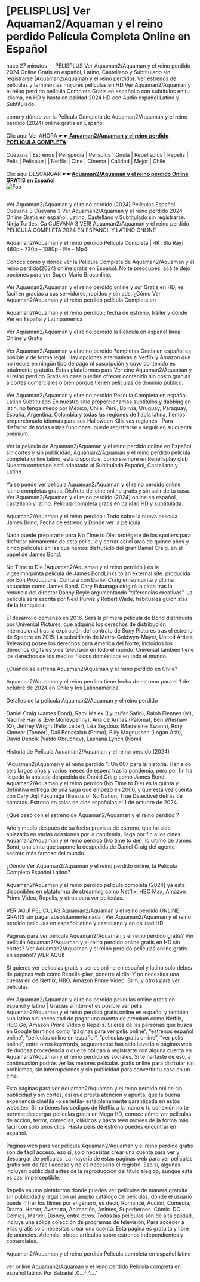 <h1>[PELISPLUS] Ver Aquaman2/Aquaman y el reino perdido Película Completa Online en Español</h1>




<div class="list-description"><p>hace 27 minutos — PELISPLUS Ver Aquaman2/Aquaman y el reino perdido 2024 Online Gratis en español, Latino, Castellano y Subtitulado sin registrarse (Aquaman2/Aquaman y el reino perdido). Ver estrenos de películas y también las mejores películas en HD Ver Aquaman2/Aquaman y el reino perdido película Completa Gratis en español o con subtítulos en tu idioma, en HD y hasta en calidad 2024 HD con Audio español Latino y Subtitulado.<br><br>cómo y dónde ver la Película Completa de Aquaman2/Aquaman y el reino perdido (2024) online gratis en Español<br><br>Clic aqui Ver AHORA ☛☛<b><u><a href="https://cutt.ly/Cw2tTuAY"> Aquaman2/Aquaman y el reino perdido POELICULA COMPLETA</a></u></b><br><br>Cuevana | Estrenos | Pelispedia | Pelisplus | Gnula | Repelisplus | Repelis | Pelis | Pelisplus| | Netflix | Cine | Cinema | Calidad | Mejor | Chile<br><br>Clic aqui DESCARGAR ☛☛<b><u><a href="https://cutt.ly/Cw2tTuAY">Aquaman2/Aquaman y el reino perdido Online GRATIS en Español</a></u></b><br>
<img src="https://camo.githubusercontent.com/917e6ed5c302499242165dcc02bdbce85c075fd21b35918eb9c0b771855261b8/68747470733a2f2f7374617469632e7769787374617469632e636f6d2f6d656469612f6232343966395f61646163386637306662336634356238383639313639366337376465313866337e6d76322e676966" alt="Foo" style="max-width: 100%;">




<br>Ver Aquaman2/Aquaman y el reino perdido (2024) Películas Español - Cuevana 3 Cuevana 3 Ver Aquaman2/Aquaman y el reino perdido 2024 Online Gratis en español, Latino, Castellano y Subtitulado sin registrarse. Ninja Turtles: Ca CUEVANA 3 VER! Aquaman2/Aquaman y el reino perdido PELICULA COMPLETA 2024 EN ESPAÑOL Y LATINO ONLINE<br><br>Aquaman2/Aquaman y el reino perdido Pelicula Completa | 4K [Blu Ray] 460p - 720p - 1080p - Flv - Mp4<br><br>Conoce cómo y dónde ver la Película Completa de Aquaman2/Aquaman y el reino perdido(2024) online gratis en Español. No te preocupes, acá te dejo opciones para ver Super Mario Brosonline.<br><br>Ver Aquaman2/Aquaman y el reino perdido online y sur Gratis en HD, es fácil en gracias a sus servidores, rapidos y sin ads. ¿Cómo Ver Aquaman2/Aquaman y el reino perdido película Completa en<br><br>Aquaman2/Aquaman y el reino perdido ; fecha de estreno, tráiler y dónde Ver en España y Latinoamérica<br><br>Ver Aquaman2/Aquaman y el reino perdido la Película en español línea Online y Gratis<br><br>Ver Aquaman2/Aquaman y el reino perdido ?ompletas Gratis en español es posible y de forma legal. Hay opciones alternativas a Netflix y Amazon que no requieren ningún tipo de pago ni suscripción y cuyo contenido es totalmente gratuito. Estas plataformas para Ver cine Aquaman2/Aquaman y el reino perdido Gratis en casa pueden ofrecer contenido sin costo gracias a cortes comerciales o bien porque tienen películas de dominio público.<br><br>Ver Aquaman2/Aquaman y el reino perdido Película Completa en español Latino Subtitulado En nuestro sitio proporcionamos subtítulos y dabbing en latín, no tenga miedo por México, Chile, Perú, Bolivia, Uruguay, Paraguay, España, Argentina, Colombia y todas las regiones de habla latina, hemos proporcionado idiomas para sus Halloween Killsivas regiones. .Para disfrutar de todas estas funciones, puede registrarse y seguir en su cuenta premium.<br><br>Ver la película de Aquaman2/Aquaman y el reino perdido online en Español sin cortes y sin publicidad, Aquaman2/Aquaman y el reino perdido pelicula completa online latino, esta disponible, como siempre en Repelisplay club Nuestro contenido está adaptado al Subtitulada Español, Castellano y Latino.<br><br>Ya se puede ver película Aquaman2/Aquaman y el reino perdido online latino completas gratis, Disfruta del cine online gratis y sin salir de tu casa. Ver Aquaman2/Aquaman y el reino perdido (2024) online en español, castellano y latino. Película completa gratis en calidad HD y subtitulada.<br><br>Aquaman2/Aquaman y el reino perdido : Todo sobre la nueva película James Bond, Fecha de estreno y Dónde ver la película<br><br>Nada puede prepararte para No Time to Die: protégete de los spoilers para disfrutar plenamente de esta película y cerrar así el arco de quince años y cinco películas en las que hemos disfrutado del gran Daniel Craig. en el papel de James Bond.<br><br>No Time to Die (Aquaman2/Aquaman y el reino perdido ) es la vigesimoquinta película de James BondLinks to an external site. producida por Eon Productions. Contará con Daniel Craig en su quinta y última actuación como James Bond. Cary Fukunaga dirigirá la cinta tras la renuncia del director Danny Boyle argumentando “diferencias creativas”. La película será escrita por Neal Purvis y Robert Wade, habituales guionistas de la franquicia.<br><br>El desarrollo comenzó en 2016. Será la primera película de Bond distribuida por Universal Pictures, que adquirió los derechos de distribución internacional tras la expiración del contrato de Sony Pictures tras el estreno de Spectre en 2015. La subsidiaria de Metro-Goldwyn-Mayer, United Artists Releasing posee los derechos para América del Norte, incluidos los derechos digitales y de televisión en todo el mundo. Universal también tiene los derechos de los medios físicos domésticos en todo el mundo.<br><br>¿Cuándo se estrena Aquaman2/Aquaman y el reino perdido en Chile?<br><br>Aquaman2/Aquaman y el reino perdido tiene fecha de estreno para el 1 de octubre de 2024 en Chile y los Latinoamérica.<br><br>Detalles de la pelicula Aquaman2/Aquaman y el reino perdido<br><br>Daniel Craig (James Bond), Rami Malek (Lyutsifer Safin), Ralph Fiennes (M), Naomie Harris (Eve Moneypenny), Ana de Armas (Paloma), Ben Whishaw (Q), Jeffrey Wright (Felix Leiter), Léa Seydoux (Madeleine Swann), Rory Kinnear (Tanner), Dali Benssalah (Primo), Billy Magnussen (Logan Ash), David Dencik (Valdo Obruchev), Lashana Lynch (Nomi)<br><br>Historia de Película Aquaman2/Aquaman y el reino perdido (2024)<br><br>“Aquaman2/Aquaman y el reino perdido ”: Un 007 para la historia. Han sido seis largos años y varios meses de espera tras la pandemia, pero por fin ha llegado la ansiada despedida de Daniel Craig como James Bond. Aquaman2/Aquaman y el reino perdido (No Time to Die) es la quinta y definitiva entrega de una saga que empezó en 2006, y que esta vez cuenta con Cary Joji Fukunaga (Beasts of No Nation, True Detective) detrás de cámaras. Estreno en salas de cine españolas el 1 de octubre de 2024.<br><br>¿Qué pasó con el estreno de Aquaman2/Aquaman y el reino perdido ?<br><br>Año y medio después de su fecha prevista de estreno, que ha sido aplazado en varias ocasiones por la pandemia, llega por fin a los cines Aquaman2/Aquaman y el reino perdido (No time to die), lo último de James Bond, una cinta que supone la despedida de Daniel Craig del agente secreto más famoso del mundo.<br><br>¿Dónde Ver Aquaman2/Aquaman y el reino perdido online, la Película Completa Español Latino?<br><br>Aquaman2/Aquaman y el reino perdido película completa (2024) ya esta disponibles en plataforma de streaming como Netflix, HBO Max, Amazon Prime Video, Repelis, y otros para ver películas.<br><br>VER AQUÍ PELÍCULAS Aquaman2/Aquaman y el reino perdido ONLINE GRATIS sin pagar absolutamente nada | Ver Aquaman2/Aquaman y el reino perdido películas en español latino y castellano y en calidad HD.<br><br>Páginas para ver pelicula Aquaman2/Aquaman y el reino perdido gratis? Ver película Aquaman2/Aquaman y el reino perdido online gratis en HD sin cortes? Ver Aquaman2/Aquaman y el reino perdido películas online gratis en español? ¡VER AQUI!<br><br>Si quieres ver películas gratis y series online en español y latino solo debes de páginas web como Repelis-play, ponerte al día. Y no necesitas una cuenta en de Netflix, HBO, Amazon Prime Video, Blim, y otros para ver películas.<br><br>Ver Aquaman2/Aquaman y el reino perdido películas online gratis en español y latino | Gracias a Internet es posible ver pelis Aquaman2/Aquaman y el reino perdido gratis online en español y también sub latino sin necesidad de pagar una cuenta de premium como Netflix, HBO Go, Amazon Prime Video o Repelis. Si eres de las personas que busca en Google términos como “páginas para ver pelis online”, “estrenos español online”, “películas online en español”, “películas gratis online”, “ver pelis online”, entre otros keywords, seguramente has sido llevado a páginas web de dudosa procedencia o que te obligan a registrarte con alguna cuenta en Aquaman2/Aquaman y el reino perdido es sociales. Si te hartaste de eso, a continuación podrás ver las mejores películas gratis online para disfrutar sin problemas, sin interrupciones y sin publicidad para convertir tu casa en un cine.<br><br>Esta páginas para ver Aquaman2/Aquaman y el reino perdido online sin publicidad y sin cortes, así que presta atención y apunta, que la buena experiencia cinéfila -o seriéfila- está plenamente garantizada en estos websites. Si no tienes los códigos de Netflix a la mano o tu conexión no te permite descargar películas gratis en Mega HD, conoce cómo ver películas de acción, terror, comedias, clásicos y hasta teen movies de la forma más fácil con solo unos clics. Hasta pelis de estreno puedes encontrar en español.<br><br>Páginas web para ver película Aquaman2/Aquaman y el reino perdido gratis son de fácil acceso. eso sí, solo necesitas crear una cuenta para ver y descargar de películas, La mayoría de estas páginas web para ver películas gratis son de fácil acceso y no es necesario el registro. Eso sí, algunas incluyen publicidad antes de la reproducción del título elegido, aunque esta es casi imperceptible.<br><br>Repelis es una plataforma donde puedes ver películas de manera gratuita sin publicidad y legal con un amplio catálogo de películas, donde el usuario puede filtrar los filmes por el género, es decir, Romance, Acción, Comedia, Drama, Horror, Aventura, Animación, Animes, Superhéroes. Cómic. DC Comics, Marvel, Disney, entre otros. Todas las películas son de alta calidad, incluye una sólida colección de programas de televisión, Para acceder a ellas gratis solo necesitas crear una cuenta. Esta página es gratuita y libre de anuncios. Además, ofrece artículos sobre estrenos independientes y comerciales.<br><br>Aquaman2/Aquaman y el reino perdido Pelicula completa en español latino<br><br>ver online Aquaman2/Aquaman y el reino perdido Pelicula completa en español latino. Por Babadel .0...^_^...."</p></div>


